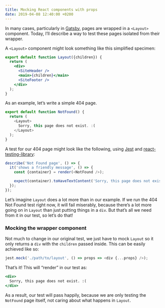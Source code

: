 ```yaml
---
title: Mocking React components with props
date: 2019-04-08 12:40:00 +0200
---
```


In many cases, particularly in [Gatsby](https://www.gatsbyjs.org/), pages are wrapped in a `<Layout>` component. Today, Iʼll describe a way to test these pages isolated from their wrapper.

A `<Layout>` component might look something like this simplified specimen:
```jsx
export default function Layout({children}) {
  return (
    <div>
      <SiteHeader />
      <main>{children}</main>
      <SiteFooter />
    </div>
  );  
}
```

As an example, letʼs write a simple 404 page.

```js
export default function NotFound() {
  return (
    <Layout>
      Sorry, this page does not exist. :(
    </Layout>
  );  
}
```

A test for our 404 page might look like the following, using [Jest](https://jestjs.io/) and [react-testing-library](https://github.com/kentcdodds/react-testing-library):

```js
describe('Not Found page', () => {
  it('shows a friendly message', () => {
    const {container} = render(<NotFound />);

    expect(container).toHaveTextContent('Sorry, this page does not exist');
  });
});
```

Letʼs imagine `Layout` does a lot more than in our example. If we run the 404 Not Found test right now, it will fail miserably, because thereʼs a lot more going on in `Layout` than just putting things in a `div`. But thatʼs all we need from it in our test, so letʼs do that!

### Mocking the wrapper component
Not much to change in our original test, we just have to mock `Layout` so it only returns a `div` with the `children` passed inside. This can be easily achieved like so:
```js
jest.mock('./path/to/layout', () => props => <div {...props} />);
```

Thatʼs it! This will “render” in our test as:
```jsx
<div>
  Sorry, this page does not exist. :(
</div>
```

As a result, our test will pass happily, because we are only testing the `NotFound` page itself, not caring about what happens in `Layout`.
